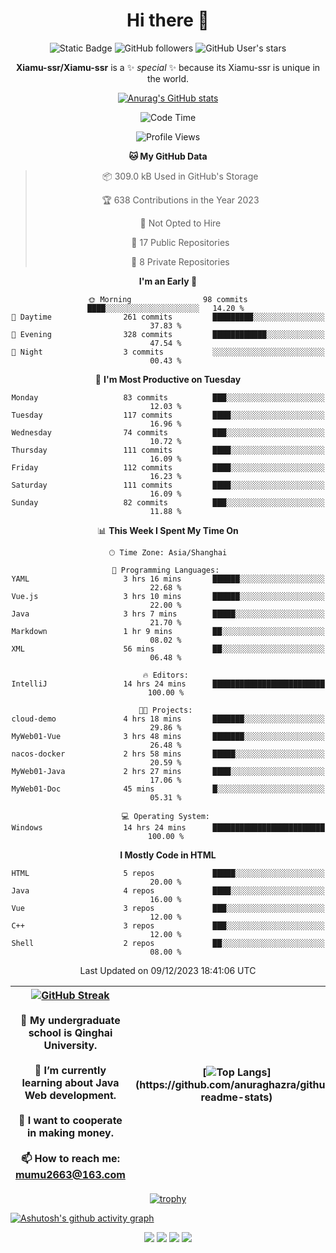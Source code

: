 
<!--

Here are some ideas to get you started:

- 🔭 I’m currently working on ...
- 🌱 I’m currently learning ...
- 👯 I’m looking to collaborate on ...
- 🤔 I’m looking for help with ...
- 💬 Ask me about ...
- 📫 How to reach me: ...
- 😄 Pronouns: ...
- ⚡ Fun fact: ...
-->

<div align=center>
  <div>
    
  # Hi there 👋
  ![Static Badge](https://img.shields.io/badge/build-pass-green)
  ![GitHub followers](https://img.shields.io/github/followers/Xiamu-ssr)
  ![GitHub User's stars](https://img.shields.io/github/stars/Xiamu-ssr)

  **Xiamu-ssr/Xiamu-ssr** is a ✨ _special_ ✨ because its Xiamu-ssr is unique in the world.
  </div>
</div>

<div align="center">

  [![Anurag's GitHub stats](https://github-readme-stats.vercel.app/api?username=Xiamu-ssr&count_private=true&show_icons=true&theme=ambient_gradient)](https://github.com/anuraghazra/github-readme-stats)

  <!--START_SECTION:waka-->
![Code Time](http://img.shields.io/badge/Code%20Time-143%20hrs%2027%20mins-blue)

![Profile Views](http://img.shields.io/badge/Profile%20Views-7-blue)

**🐱 My GitHub Data** 

> 📦 309.0 kB Used in GitHub's Storage 
 > 
> 🏆 638 Contributions in the Year 2023
 > 
> 🚫 Not Opted to Hire
 > 
> 📜 17 Public Repositories 
 > 
> 🔑 8 Private Repositories 
 > 
**I'm an Early 🐤** 

```text
🌞 Morning                98 commits          ████░░░░░░░░░░░░░░░░░░░░░   14.20 % 
🌆 Daytime                261 commits         █████████░░░░░░░░░░░░░░░░   37.83 % 
🌃 Evening                328 commits         ████████████░░░░░░░░░░░░░   47.54 % 
🌙 Night                  3 commits           ░░░░░░░░░░░░░░░░░░░░░░░░░   00.43 % 
```
📅 **I'm Most Productive on Tuesday** 

```text
Monday                   83 commits          ███░░░░░░░░░░░░░░░░░░░░░░   12.03 % 
Tuesday                  117 commits         ████░░░░░░░░░░░░░░░░░░░░░   16.96 % 
Wednesday                74 commits          ███░░░░░░░░░░░░░░░░░░░░░░   10.72 % 
Thursday                 111 commits         ████░░░░░░░░░░░░░░░░░░░░░   16.09 % 
Friday                   112 commits         ████░░░░░░░░░░░░░░░░░░░░░   16.23 % 
Saturday                 111 commits         ████░░░░░░░░░░░░░░░░░░░░░   16.09 % 
Sunday                   82 commits          ███░░░░░░░░░░░░░░░░░░░░░░   11.88 % 
```


📊 **This Week I Spent My Time On** 

```text
🕑︎ Time Zone: Asia/Shanghai

💬 Programming Languages: 
YAML                     3 hrs 16 mins       ██████░░░░░░░░░░░░░░░░░░░   22.68 % 
Vue.js                   3 hrs 10 mins       ██████░░░░░░░░░░░░░░░░░░░   22.00 % 
Java                     3 hrs 7 mins        █████░░░░░░░░░░░░░░░░░░░░   21.70 % 
Markdown                 1 hr 9 mins         ██░░░░░░░░░░░░░░░░░░░░░░░   08.02 % 
XML                      56 mins             ██░░░░░░░░░░░░░░░░░░░░░░░   06.48 % 

🔥 Editors: 
IntelliJ                 14 hrs 24 mins      █████████████████████████   100.00 % 

🐱‍💻 Projects: 
cloud-demo               4 hrs 18 mins       ███████░░░░░░░░░░░░░░░░░░   29.86 % 
MyWeb01-Vue              3 hrs 48 mins       ███████░░░░░░░░░░░░░░░░░░   26.48 % 
nacos-docker             2 hrs 58 mins       █████░░░░░░░░░░░░░░░░░░░░   20.59 % 
MyWeb01-Java             2 hrs 27 mins       ████░░░░░░░░░░░░░░░░░░░░░   17.06 % 
MyWeb01-Doc              45 mins             █░░░░░░░░░░░░░░░░░░░░░░░░   05.31 % 

💻 Operating System: 
Windows                  14 hrs 24 mins      █████████████████████████   100.00 % 
```

**I Mostly Code in HTML** 

```text
HTML                     5 repos             █████░░░░░░░░░░░░░░░░░░░░   20.00 % 
Java                     4 repos             ████░░░░░░░░░░░░░░░░░░░░░   16.00 % 
Vue                      3 repos             ███░░░░░░░░░░░░░░░░░░░░░░   12.00 % 
C++                      3 repos             ███░░░░░░░░░░░░░░░░░░░░░░   12.00 % 
Shell                    2 repos             ██░░░░░░░░░░░░░░░░░░░░░░░   08.00 % 
```




 Last Updated on 09/12/2023 18:41:06 UTC
<!--END_SECTION:waka-->

</div>


<div align="center">

| [![GitHub Streak](https://streak-stats.demolab.com?user=Xiamu-ssr&theme=blood)](https://git.io/streak-stats) <br/><br/> 🔭 My undergraduate school is Qinghai University. <br/><br/> 🌱 I’m currently learning about Java Web development. <br/><br> 👯 I want to cooperate in making money. <br/><br/> 📫 How to reach me: mumu2663@163.com | [![Top Langs](https://github-readme-stats.vercel.app/api/top-langs/?username=Xiamu-ssr&layout=donut&langs_count=16&text_color=000&icon_color=fff&theme=graywhite")](https://github.com/anuraghazra/github-readme-stats) |
| ----- | --- |
  
</div>

<!--

[![Readme Card](https://github-readme-stats.vercel.app/api/pin/?username=Xiamu-ssr&repo=OMP-DFSG&theme=graywhite)](https://github.com/anuraghazra/github-readme-stats)

-->

<div align="center">

[![trophy](https://github-profile-trophy.vercel.app/?username=Xiamu-ssr&row=1&theme=onedark)](https://github.com/ryo-ma/github-profile-trophy)
  
</div>

[![Ashutosh's github activity graph](https://github-readme-activity-graph.vercel.app/graph?username=Xiamu-ssr&theme=react)](https://github.com/ashutosh00710/github-readme-activity-graph)

<div align="center">

[![](https://stats.justsong.cn/api/leetcode/?username=xiamusss&cn=true&theme=vue)](https://leetcode.cn/u/xiamusss/)
[![](https://stats.justsong.cn/api/zhihu?username=1138882663&theme=vue)](https://www.zhihu.com/people/1138882663)
[![](https://stats.justsong.cn/api/bilibili/?id=1398826277&theme=vue)](https://space.bilibili.com/1398826277)
[![](https://stats.justsong.cn/api/csdn?id=m0_51390969&theme=vue)](https://blog.csdn.net/m0_51390969)
  
</div>





